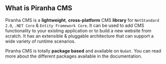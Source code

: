 ## What is Piranha CMS

Piranha CMS is a **lightweight**, **cross-platform** CMS **library** for `NetStandard 2.0`, `.NET Core` & `Entity Framework Core`. It can be used to add CMS functionality to your existing application or to build a new website from scratch. It has an extensible & pluggable architecture that can support a wide variety of runtime scenarios.

Piranha CMS is totally **package based** and available on `NuGet`. You can read more about the different packages available in the documentation.